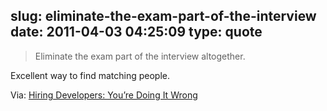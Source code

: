slug: eliminate-the-exam-part-of-the-interview
date: 2011-04-03 04:25:09
type: quote
---

> Eliminate the exam part of the interview altogether.

Excellent way to find matching people.

 Via: [Hiring Developers: You’re Doing It Wrong](http://devinterviews.pen.io/)
